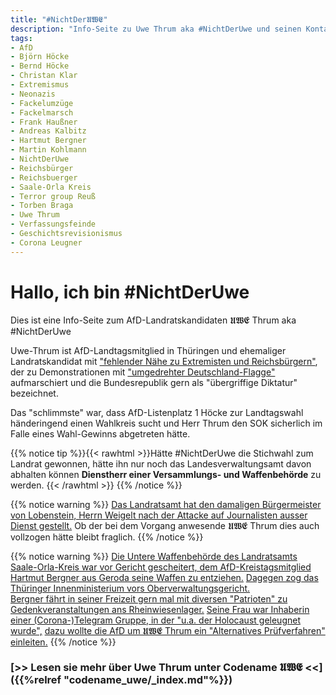 ```yaml
---
title: "#NichtDer𝖀𝖂𝕰"
description: "Info-Seite zu Uwe Thrum aka #NichtDerUwe und seinen Kontakten zu Reichsbürgern und Extremisten"
tags:
- AfD
- Björn Höcke
- Bernd Höcke
- Christan Klar
- Extremismus
- Neonazis
- Fackelumzüge
- Fackelmarsch
- Frank Haußner
- Andreas Kalbitz
- Hartmut Bergner
- Martin Kohlmann
- NichtDerUwe
- Reichsbürger
- Reichsbuerger
- Saale-Orla Kreis
- Terror group Reuß
- Torben Braga
- Uwe Thrum
- Verfassungsfeinde
- Geschichtsrevisionismus
- Corona Leugner
---
```


# Hallo, ich bin #NichtDerUwe

Dies ist eine Info-Seite zum AfD-Landratskandidaten 𝖀𝖂𝕰 Thrum aka #NichtDerUwe

Uwe-Thrum ist AfD-Landtagsmitglied in Thüringen und ehemaliger Landratskandidat mit ["fehlender Nähe zu Extremisten und Reichsbürgern"](https://www.thueringer-allgemeine.de/meinung/article241422600/Kommt-jetzt-ein-Landrat-ohne-Abstand-zu-Extremisten.html), der zu Demonstrationen mit ["umgedrehter Deutschland-Flagge"](https://www.otz.de/regionen/saale-orla-kreis/article241477038/AfD-Landratskandidat-Uwe-Thrum-verweigert-sich-dem-oeffentlichen-Wahl-Duell.html) aufmarschiert und  die Bundesrepublik gern als "übergriffige Diktatur" bezeichnet.

Das "schlimmste" war, dass AfD-Listenplatz 1 Höcke zur Landtagswahl händeringend einen Wahlkreis sucht und Herr Thrum den SOK sicherlich im Falle eines Wahl-Gewinns abgetreten hätte.


{{% notice tip %}}{{< rawhtml >}}Hätte #NichtDerUwe die Stichwahl zum Landrat gewonnen, hätte ihn nur noch das Landesverwaltungsamt davon abhalten können **Dienstherr einer Versammlungs- und Waffenbehörde** zu werden.
{{< /rawhtml >}}
{{% /notice %}}

{{% notice warning %}}
[Das Landratsamt hat den damaligen Bürgermeister von Lobenstein, Herrn Weigelt nach der Attacke auf Journalisten ausser Dienst gestellt.](https://www.mdr.de/nachrichten/thueringen/ost-thueringen/saale-orla/bad-lobenstein-buergermeister-weigelt-dienst-enthoben-100.html)
Ob der bei dem Vorgang anwesende 𝖀𝖂𝕰 Thrum dies auch vollzogen hätte bleibt fraglich.
{{% /notice %}}

{{% notice warning %}}
[Die Untere Waffenbehörde des Landratsamts Saale-Orla-Kreis war vor Gericht gescheitert, dem AfD-Kreistagsmitglied Hartmut Bergner aus Geroda seine Waffen zu entziehen.](https://www.mdr.de/nachrichten/thueringen/ost-thueringen/gera/afd-mitglied-waffe-urteil-100.html)
[Dagegen zog das Thüringer Innenministerium vors Oberverwaltungsgericht.](https://www.mdr.de/nachrichten/thueringen/ost-thueringen/gera/afd-mitglied-waffenentzug-urteil-gericht-100.html)<br>
[Bergner fährt in seiner Freizeit gern mal  mit diversen "Patrioten" zu Gedenkveranstaltungen ans Rheinwiesenlager.](https://rechercheportaljenashk.noblogs.org/post/2024/01/04/von-prinzens-gnaden/)
[Seine Frau war Inhaberin einer (Corona-)Telegram Gruppe, in der "u.a. der Holocaust geleugnet wurde",](https://www.otz.de/regionen/bad-lobenstein/article231789323/Kripo-und-Staatsschutz-ermitteln-zu-Chatgruppe-Triptis.html) [dazu wollte die AfD um 𝖀𝖂𝕰 Thrum ein "Alternatives Prüfverfahren" einleiten.](https://www.otz.de/regionen/bad-lobenstein/article231803905/Alternatives-Pruefverfahren-zu-Telegram-Gruppe-in-Triptis.html)
{{% /notice %}}


### [>> Lesen sie mehr über Uwe Thrum unter Codename 𝖀𝖂𝕰 <<]({{%relref "codename_uwe/_index.md"%}})  
